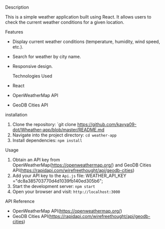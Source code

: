 Description

This is a simple weather application built using React. It allows users to check the current weather conditions for a given location.

Features

- Display current weather conditions (temperature, humidity, wind speed, etc.).
- Search for weather by city name.
- Responsive design.

  Technologies Used
  
- React
- OpenWeatherMap API
- GeoDB Cities API

installation

1. Clone the repository: `git clone
https://github.com/kavya09-dot/Wheather-app/blob/master/README.md
2. Navigate into the project directory: `cd weather-app`
3. Install dependencies: `npm install`

Usage

1. Obtain an API key from OpenWeatherMap(https://openweathermap.org/) and
   GeoDB Cities API(https://rapidapi.com/wirefreethought/api/geodb-cities)
2. Add your API key to the `Api.js` file: WEATHER_API_KEY ="dc8a385703770d4d1039fb140ed305b6";
3. Start the development server: `npm start`
4. Open your browser and visit: `http://localhost:3000`

API Reference

- OpenWeatherMap API(https://openweathermap.org/)
-  GeoDB Cities API(https://rapidapi.com/wirefreethought/api/geodb-cities)
   
